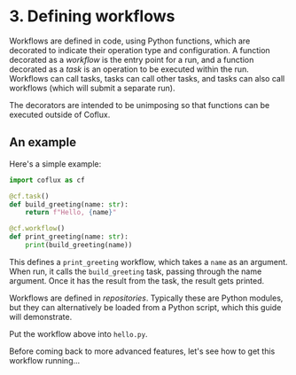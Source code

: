 # 3. Defining workflows

Workflows are defined in code, using Python functions, which are decorated to indicate their operation type and configuration. A function decorated as a _workflow_ is the entry point for a run, and a function decorated as a _task_ is an operation to be executed within the run. Workflows can call tasks, tasks can call other tasks, and tasks can also call workflows (which will submit a separate run).

The decorators are intended to be unimposing so that functions can be executed outside of Coflux.

## An example

Here's a simple example:

```python title="hello.py"
import coflux as cf

@cf.task()
def build_greeting(name: str):
    return f"Hello, {name}"

@cf.workflow()
def print_greeting(name: str):
    print(build_greeting(name))
```

This defines a `print_greeting` workflow, which takes a `name` as an argument. When run, it calls the `build_greeting` task, passing through the name argument. Once it has the result from the task, the result gets printed.

Workflows are defined in _repositories_. Typically these are Python modules, but they can alternatively be loaded from a Python script, which this guide will demonstrate.

Put the workflow above into `hello.py`.

Before coming back to more advanced features, let's see how to get this workflow running...
